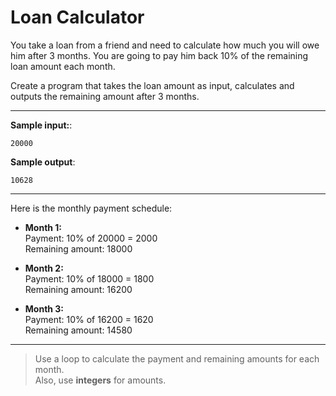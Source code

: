 # Loan Calculator

You take a loan from a friend and need to calculate how much you will owe him after 3 months. You are going to pay him back 10% of the remaining loan amount each month.

Create a program that takes the loan amount as input, calculates and outputs the remaining amount after 3 months.

---

**Sample input:**: 
```
20000
```

**Sample output**: 
```
10628
```

---

Here is the monthly payment schedule:

- **Month 1:**  
Payment: 10% of 20000 = 2000  
Remaining amount: 18000

- **Month 2:**  
Payment: 10% of 18000 = 1800  
Remaining amount: 16200

- **Month 3:**  
Payment: 10% of 16200 = 1620  
Remaining amount: 14580

---

>Use a loop to calculate the payment and remaining amounts for each month. <br> 
Also, use **integers** for amounts.